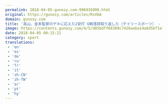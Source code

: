 ```yaml
---
permalink: 2018-04-05-gunosy.com-996935098.html
original: https://gunosy.com/articles/RsVbA
domain: gunosy.com
title: '高山、金本監督のゲキに応えた2安打 G戦落球取り返した（デイリースポーツ） - グノシー'
image: https://contents.gunosy.com/4/5/d85bdff68389c7426aaba14a6d5bf1ef_content.jpg
date: 2018-04-05 00:15:21
category: sport
translations: 
 - 'en'
 - 'es'
 - 'de'
 - 'ru'
 - 'fr'
 - 'it'
 - 'zh-CN'
 - 'zh-TW'
 - 'ar'
 - 'pt'
 - 'hy'
---
```


